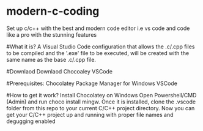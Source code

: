 # modern-c-coding
Set up c/c++ with the best and modern code editor i.e vs code and code like a pro with the stunning features

#What it is?
A Visual Studio Code configuration that allows the .c/.cpp files to be compiled and the '.exe' file to be executed, will be created with the same name as the base .c/.cpp file.

#Downlaod
Downlaod Chocoaley
VSCode

#Prerequisites:
Chocolatey Package Manager for Windows
VSCode

#How to get it work?
Install Chocolatey on Windows
Open Powershell/CMD (Admin) and run choco install mingw.
Once it is installed, clone the .vscode folder from this repo to your current C/C++ project directory.
Now you can get your C/C++ project up and running with proper file names and degugging enabled
